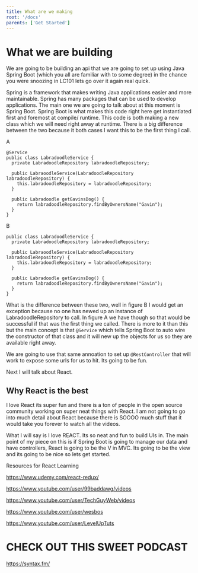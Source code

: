 ```yaml
---
title: What are we making
root: '/docs'
parents: ['Get Started']
---
```


# What we are building

We are going to be building an api that we are going to set up using Java Spring Boot (which you all are familiar with to some degree) in the chance you were snoozing in LC101 lets go over it again real quick.

Spring is a framework that makes writing Java applications easier and more maintainable. Spring has many packages that can be used to develop applications. The main one we are going to talk about at this moment is Spring Boot. Spring Boot is what makes this code right here get instantiated first and foremost at compile/ runtime. This code is both making a new class which we will need right away at runtime. There is a big difference between the two because it both cases I want this to be the first thing I call.

A

```
@Service
public class LabradoodleService {
  private LabradoodleRepository labradoodleRepository;

  public LabraoodleService(LabradoodleRepository labradoodleRepository) {
    this.labradoodleRepository = labradoodleRepository;
  }

  public Labradoodle getGavinsDog() {
    return labradoodleRepository.findByOwnersName("Gavin");
  }
}
```

B

```
public class LabradoodleService {
  private LabradoodleRepository labradoodleRepository;

  public LabraoodleService(LabradoodleRepository labradoodleRepository) {
    this.labradoodleRepository = labradoodleRepository;
  }

  public Labradoodle getGavinsDog() {
    return labradoodleRepository.findByOwnersName("Gavin");
  }
}
```

What is the difference between these two, well in figure B I would get an exception because no one has newed up an instance of LabradoodleRepository to call. In figure A we have though so that would be successful if that was the first thing we called. There is more to it than this but the main concept is that `@Service` which tells Spring Boot to auto wire the constructor of that class and it will new up the objects for us so they are available right away.

We are going to use that same annoation to set up `@RestController` that will work to expose some urls for us to hit. Its going to be fun.

Next I will talk about React.

## Why React is the best

I love React its super fun and there is a ton of people in the open source community working on super neat things with React. I am not going to go into much detail about React because there is SOOOO much stuff that it would take you forever to watch all the videos.

What I will say is I love REACT. Its so neat and fun to build UIs in. The main point of my piece on this is if Spring Boot is going to manage our data and have controllers, React is going to be the V in MVC. Its going to be the view and its going to be nice so lets get started.

Resources for React Learning

https://www.udemy.com/react-redux/

https://www.youtube.com/user/99baddawg/videos

https://www.youtube.com/user/TechGuyWeb/videos

https://www.youtube.com/user/wesbos

https://www.youtube.com/user/LevelUpTuts

# CHECK OUT THIS SWEET PODCAST

https://syntax.fm/
